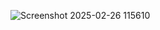 ![Screenshot 2025-02-26 115610](https://github.com/user-attachments/assets/12812d78-0887-44fb-b351-b5ac81edab4e)
